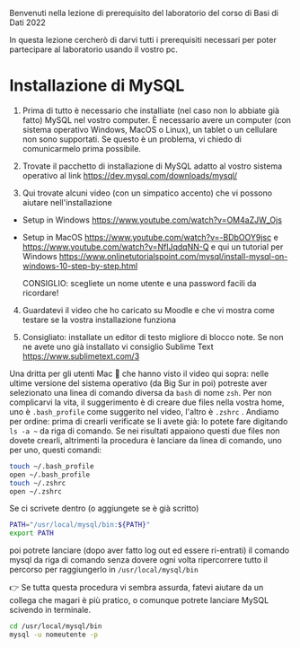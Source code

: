 Benvenuti nella lezione di prerequisito del laboratorio del corso di Basi di Dati 2022

In questa lezione cercherò di darvi tutti i prerequisiti necessari per poter partecipare al laboratorio usando il 
vostro pc.

# Installazione di MySQL
1. Prima di tutto è necessario che installiate (nel caso non lo abbiate già fatto) MySQL nel vostro computer. È
   necessario avere un computer (con sistema operativo Windows, MacOS o Linux), un tablet o un cellulare non sono 
   supportati. Se questo è un problema, vi chiedo di comunicarmelo prima possibile.

2. Trovate il pacchetto di installazione di MySQL adatto al vostro sistema operativo al link https://dev.mysql.com/downloads/mysql/ 

3. Qui trovate alcuni video (con un simpatico accento) che vi possono aiutare nell'installazione 

- Setup in Windows https://www.youtube.com/watch?v=OM4aZJW_Ojs
- Setup in MacOS https://www.youtube.com/watch?v=-BDbOOY9jsc e https://www.youtube.com/watch?v=NflJqdqNN-Q
  e qui un tutorial per Windows https://www.onlinetutorialspoint.com/mysql/install-mysql-on-windows-10-step-by-step.html

  CONSIGLIO: scegliete un nome utente e una password facili da ricordare!

4. Guardatevi il video che ho caricato su Moodle e che vi mostra come testare se la vostra installazione funziona

5. Consigliato: installate un editor di testo migliore di blocco note. Se non ne avete uno già installato vi 
   consiglio Sublime Text https://www.sublimetext.com/3



Una dritta per gli utenti Mac 🍏 che hanno visto il video qui sopra: nelle ultime versione del sistema operativo (da Big Sur in poi) potreste aver selezionato una linea di comando diversa da  `bash`  di nome  `zsh`. Per non complicarvi la vita, il suggerimento è di creare due files nella vostra home, uno è `.bash_profile`  come suggerito nel video, l'altro è  `.zshrc` .
Andiamo per ordine: prima di crearli verificate se li avete già: lo potete fare digitando `ls -a ~` da riga di comando. Se nei risultati appaiono questi due files non dovete crearli, altrimenti la procedura è lanciare da linea di comando, uno per uno, questi comandi:

```bash
touch ~/.bash_profile 
open ~/.bash_profile
touch ~/.zshrc
open ~/.zshrc
```

Se ci scrivete dentro (o aggiungete se è già scritto)
```bash
PATH="/usr/local/mysql/bin:${PATH}"
export PATH
```
poi potrete lanciare (dopo aver fatto log out ed essere ri-entrati) il comando mysql da riga di comando senza  dovere ogni volta ripercorrere tutto il percorso per raggiungerlo in `/usr/local/mysql/bin`

👉 Se tutta questa procedura vi sembra assurda, fatevi aiutare da un collega che magari è più pratico, o comunque potrete lanciare MySQL scivendo in terminale.

```bash
cd /usr/local/mysql/bin
mysql -u nomeutente -p
```
